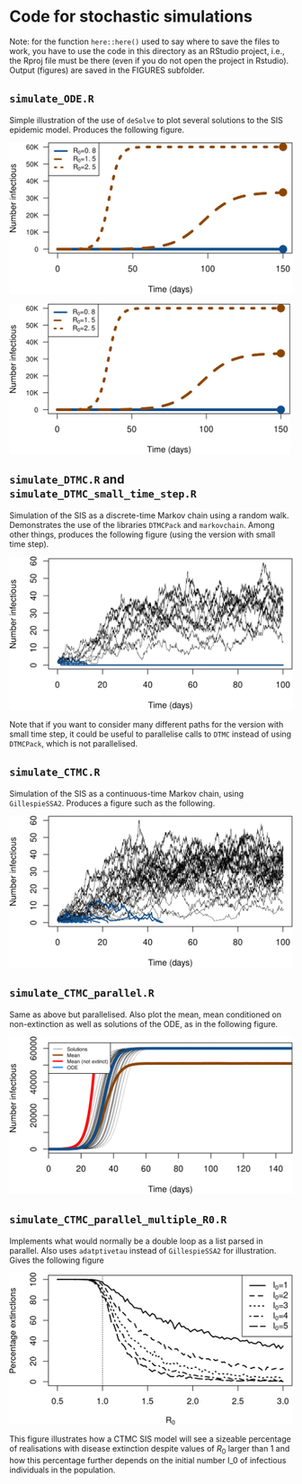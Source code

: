 # Code for stochastic simulations

Note: for the function `here::here()` used to say where to save the files to work, you have to use the code in this directory as an RStudio project, i.e., the Rproj file must be there (even if you do not open the project in Rstudio). Output (figures) are saved in the FIGURES subfolder.

## `simulate_ODE.R`
Simple illustration of the use of `deSolve` to plot several solutions to the SIS epidemic model. Produces the following figure.

![](FIGURES/ODE_SIS.png)

<img src="FIGURES/ODE_SIS.png" width="500" class="center">

## `simulate_DTMC.R` and `simulate_DTMC_small_time_step.R`
Simulation of the SIS as a discrete-time Markov chain using a random walk. Demonstrates the use of the libraries `DTMCPack` and `markovchain`. Among other things, produces the following figure (using the version with small time step).

![](FIGURES/several_DTMC_sims.png)

Note that if you want to consider many different paths for the version with small time step, it could be useful to parallelise calls to `DTMC` instead of using `DTMCPack`, which is not parallelised.


## `simulate_CTMC.R`
Simulation of the SIS as a continuous-time Markov chain, using `GillespieSSA2`. Produces a figure such as the following.

![](FIGURES/several_CTMC_sims.png)

## `simulate_CTMC_parallel.R`
Same as above but parallelised. Also plot the mean, mean conditioned on non-extinction as well as solutions of the ODE, as in the following figure.

![](FIGURES/many_CTMC_sims_with_means.png)

## `simulate_CTMC_parallel_multiple_R0.R`
Implements what would normally be a double loop as a list parsed in parallel. Also uses `adatptivetau` instead of `GillespieSSA2` for illustration. Gives the following figure

![](FIGURES/extinctions_fct_R0.png)

This figure illustrates how a CTMC SIS model will see a sizeable percentage of realisations with disease extinction despite values of $R_0$ larger than 1 and how this percentage further depends on the initial number I_0 of infectious individuals in the population.
